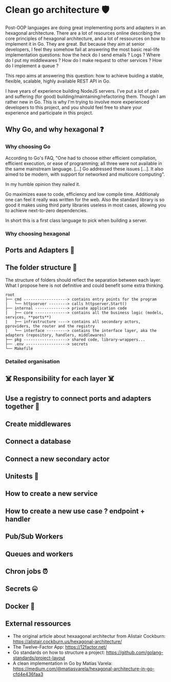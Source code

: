 # Clean go architecture 🛡️

Post-OOP languages are doing great implementing ports and adapters in an hexagonal architecture. There are a lot of resources online describing the core principles of hexagonal architecture, and a lot of ressources on how to implement it in Go. They are great. But because they aim at senior developers, I feel they somehow fail at answering the most basic real-life implementation questions: how the heck do I send emails ? Logs ? Where do I put my middlewares ? How do I make request to other services ? How do I implement a queue ?

This repo aims at answering this question: how to achieve buiding a stable, flexible, scalable, highly available REST API in Go.

I have years of experience building NodeJS servers. I've put a lot of pain and suffering (for good) building/maintaining/refactoring them. Though I am rather new in Go. This is why I'm trying to involve more experienced developers to this project, and you should feel free to share your experience and participate in this project.

## Why Go, and why hexagonal ❓

### Why choosing Go

According to Go's FAQ, "One had to choose either efficient compilation, efficient execution, or ease of programming; all three were not available in the same mainstream language. [...] Go addressed these issues [...]. It also aimed to be modern, with support for networked and multicore computing".

In my humble opinion they nailed it.

Go maximizes ease to code, efficiency and low compile time. Additionaly one can feel it really was written for the web. Also the standard library is so good it makes using third party libraries useless in most cases, allowing you to achieve next-to-zero dependencies.

In short this is a first class language to pick when building a server.

### Why choosing hexagonal 

## Ports and Adapters 🔌

## The folder structure 📁

The structure of folders should reflect the separation between each layer. What I propose here is not definitive and could benefit some extra thinking.

```
root
├── cmd -------------------> contains entry points for the program
|   └── httpserver --------> calls httpserver.Start()
├── internal --------------> private application code
|   ├── core --------------> contains all the business logic (models, services, **ports**) 
|   ├── infrastructure ----> contains all secondary actors, pproviders, the router and the registry
|   └── interface ---------> contains the interface layer, aka the adapters (repository, handlers, middlewares)
├── pkg -------------------> shared code, library-wrappers...
├── .env ------------------> secrets
└── Makefile
```

### Detailed organisation

## ☠️ Responsibility for each layer ☠️

## Use a registry to  connect ports and adapters together 💉

## Create middlewares

## Connect a database

## Connect a new secondary actor

## Unitests 🧪

## How to create a new service

## How to create a new use case ? endpoint + handler

## Pub/Sub Workers

## Queues and workers

## Chron jobs ⏰

## Secrets 🤐

## Docker 🐋

## External ressources

- The original article about hexaagonal architectur from Alistair Cockburn: https://alistair.cockburn.us/hexagonal-architecture/
- The Twelve-Factor App: https://12factor.net/
- Go standards on how to structure a project: https://github.com/golang-standards/project-layout
- A clean implementation in Go by Matías Varela: https://medium.com/@matiasvarela/hexagonal-architecture-in-go-cfd4e436faa3
